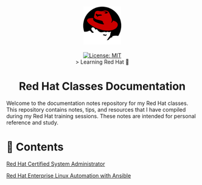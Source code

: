 <p align="center">
  <img src="_resources/images/red-hat-logo-png-transparent.png" alt="Header" width="100" height="100"><br><br>
  <a href="/LICENSEett">
    <img src="https://img.shields.io/badge/License-MIT-yellow.svg" alt="License: MIT"></a><br>
    > Learning Red Hat 🚀</a>
</p>

<h1 align="center"> Red Hat Classes Documentation </h1>

Welcome to the documentation notes repository for my Red Hat classes. This repository contains notes, tips, and resources that I have compiled during my Red Hat training sessions. These notes are intended for personal reference and study.

# :link: Contents

[Red Hat Certified System Administrator](/rhcsa/)

[Red Hat Enterprise Linux Automation with Ansible](/ansible/)

